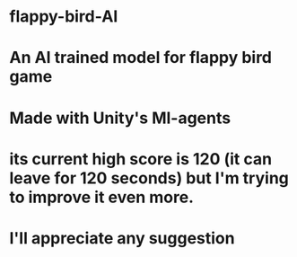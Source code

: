 # flappy-bird-AI
# An AI trained model for flappy bird game
# Made with Unity's Ml-agents
# its current high score is 120 (it can leave for 120 seconds) but I'm trying to improve it even more.
# I'll appreciate any suggestion
